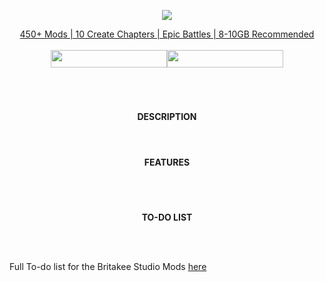 <p align="center"><a href="https://www.curseforge.com/members/realbritakee/projects" rel="nofollow"><img src="https://i.ibb.co/J599Zmd/britakeestudios.png">
<br/>
<p align="center">450+ Mods | 10 Create Chapters | Epic Battles | 8-10GB Recommended
<br/>
<br/>
<a href="https://dsc.gg/britakeestudio" rel="nofollow"><img src="https://img.shields.io/discord/1272931953821352047?style=for-the-badge&logo=discord&logoColor=fff&label=Britakee Studio&labelColor=0c1323&color=f97044" width="186" height="28"></a><a href="https://ko-fi.com/britakee" rel="nofollow"><img src="https://img.shields.io/static/v1?label=ko-fi&amp;message=Buy me a coffee&amp;color=f97044&amp;labelColor=0c1323&amp;style=for-the-badge&amp;logo=kofi&amp;logoColor=fff" alt="" width="186" height="28"></a>
<br/>
  
#

<br/>
<p align="center"><strong>DESCRIPTION</strong>
<br/>
<br/>

#

<p align="center"><strong>FEATURES</strong></p>
<br/>

#

<p align="center"><strong>TO-DO LIST</strong></p>
<br/>

<br/>
<p align="center"><p>Full To-do list for the Britakee Studio Mods&nbsp;<a href="https://trello.com/b/B34llSgW/britakee-studio-mods" rel="nofollow">here</a></p>
